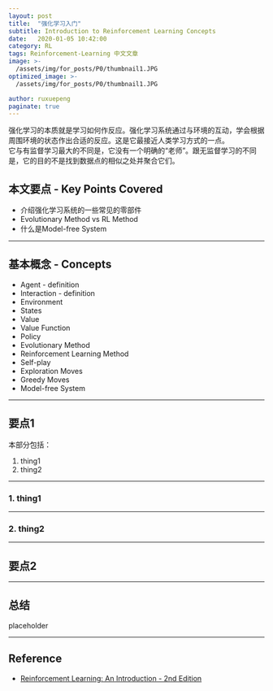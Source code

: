 ```yaml
---
layout: post
title:  "强化学习入门"
subtitle: Introduction to Reinforcement Learning Concepts
date:   2020-01-05 10:42:00
category: RL
tags: Reinforcement-Learning 中文文章
image: >-
  /assets/img/for_posts/P0/thumbnail1.JPG
optimized_image: >-
  /assets/img/for_posts/P0/thumbnail1.JPG

author: ruxuepeng
paginate: true
---
```


强化学习的本质就是学习如何作反应。强化学习系统通过与环境的互动，学会根据周围环境的状态作出合适的反应。这是它最接近人类学习方式的一点。  
它与有监督学习最大的不同是，它没有一个明确的“老师”。跟无监督学习的不同是，它的目的不是找到数据点的相似之处并聚合它们。  

## 本文要点 - Key Points Covered

* 介绍强化学习系统的一些常见的零部件  
* Evolutionary Method vs RL Method   
* 什么是Model-free System   

---

## 基本概念 - Concepts
* Agent - definition
* Interaction - definition  
* Environment  
* States  
* Value
* Value Function  
* Policy  
* Evolutionary Method  
* Reinforcement Learning Method  
* Self-play  
* Exploration Moves  
* Greedy Moves    
* Model-free System  


---

## 要点1
本部分包括：
1. thing1
2. thing2

---
### 1. thing1  

---
### 2. thing2  

---
## 要点2

---

## 总结
placeholder

---
## Reference
* [Reinforcement Learning: An Introduction - 2nd Edition](https://web.stanford.edu/class/psych209/Readings/SuttonBartoIPRLBook2ndEd.pdf)
